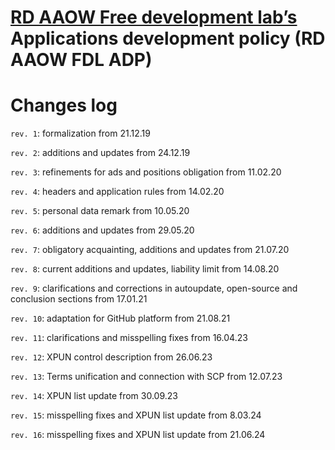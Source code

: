 # [RD AAOW Free development lab’s](https://adslbarxatov.github.io/DPArray) Applications development policy (RD AAOW FDL ADP)

# Changes log

`rev. 1`: formalization from 21.12.19

`rev. 2`: additions and updates from 24.12.19

`rev. 3`: refinements for ads and positions obligation from 11.02.20

`rev. 4`: headers and application rules from 14.02.20

`rev. 5`: personal data remark from 10.05.20

`rev. 6`: additions and updates from 29.05.20

`rev. 7`: obligatory acquainting, additions and updates from 21.07.20

`rev. 8`: current additions and updates, liability limit from 14.08.20

`rev. 9`: clarifications and corrections in autoupdate, open-source and conclusion sections from 17.01.21

`rev. 10`: adaptation for GitHub platform from 21.08.21

`rev. 11`: clarifications and misspelling fixes from 16.04.23

`rev. 12`: XPUN control description from 26.06.23

`rev. 13`: Terms unification and connection with SCP from 12.07.23

`rev. 14`: XPUN list update from 30.09.23

`rev. 15`: misspelling fixes and XPUN list update from 8.03.24

`rev. 16`: misspelling fixes and XPUN list update from 21.06.24
